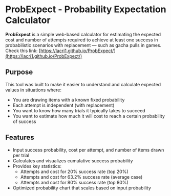 # ProbExpect - Probability Expectation Calculator

**ProbExpect** is a simple web-based calculator for estimating the expected cost and number of attempts required to achieve at least one success in probabilistic scenarios with replacement — such as gacha pulls in games.  
Check this link: [https://lacri1.github.io/ProbExpect/](https://lacri1.github.io/ProbExpect/)


## Purpose

This tool was built to make it easier to understand and calculate expected values in situations where:

- You are drawing items with a known fixed probability
- Each attempt is independent (with replacement)
- You want to know how many trials it typically takes to succeed
- You want to estimate how much it will cost to reach a certain probability of success

## Features

- Input success probability, cost per attempt, and number of items drawn per trial
- Calculates and visualizes cumulative success probability
- Provides key statistics:
    - Attempts and cost for 20% success rate (top 20%)
    - Attempts and cost for 63.2% success rate (average case)
    - Attempts and cost for 80% success rate (top 80%)
- Optimized probability chart that scales based on input probability
